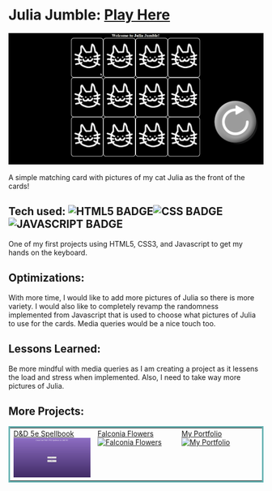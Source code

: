 # Julia Jumble: <a href="https://julia-jumble.netlify.app/" target="_blank">Play Here</a>
<a href="https://julia-jumble.netlify.app/" target="_blank"><img src="https://github.com/PiantaSE/PiantaSE/raw/main/images/jj.gif" /></a>

A simple matching card with pictures of my cat Julia as the front of the cards!

## Tech used: ![HTML5 BADGE](https://img.shields.io/static/v1?label=|&message=HTML5&color=23555f&style=plastic&logo=html5)![CSS BADGE](https://img.shields.io/static/v1?label=|&message=CSS3&color=285f65&style=plastic&logo=css3)![JAVASCRIPT BADGE](https://img.shields.io/static/v1?label=|&message=JAVASCRIPT&color=3c7f5d&style=plastic&logo=javascript)

One of my first projects using HTML5, CSS3, and Javascript to get my hands on the keyboard.

## Optimizations:
With more time, I would like to add more pictures of Julia so there is more variety. I would also like to completely revamp the randomness implemented from Javascript that is used to choose what pictures of Julia to use for the cards. Media queries would be a nice touch too.

## Lessons Learned:

Be more mindful with media queries as I am creating a project as it lessens the load and stress when implemented. Also, I need to take way more pictures of Julia.





## More Projects:



<table bordercolor="#66b2b2">
  
  <tr>
    <td width="33.3%" valign="top">
<a target="_blank" href="https://tidal-relieved-parent.glitch.me/"> D&D 5e Spellbook</a>
        <br />
      <a target="_blank" href="https://tidal-relieved-parent.glitch.me/">
            <img src="https://github.com/PiantaSE/PiantaSE/raw/main/images/dnd.gif" width="100%"  alt="D&D 5e Spellbook"/>
        </a>
    </td>
    <td width="33.3%" valign="top">
<a target="_blank" href="https://github.com/PiantaSE/Falconia-Flowers">Falconia Flowers</a>
      <br />
        <a target="_blank" href="https://github.com/PiantaSE/Falconia-Flowers">
          <img src="https://github.com/PiantaSE/PiantaSE/raw/main/images/ff.gif" width="100%" alt="Falconia Flowers"/>
        </a>
    </td>
    <td width="33.3%" valign="top">
<a target="_blank" href="https://github.com/PiantaSE/portfolio">My Portfolio</a>
        <br />
        <a target="_blank" href="https://github.com/PiantaSE/portfolio">
          <img src="https://github.com/PiantaSE/PiantaSE/raw/main/images/portfolio.gif" width="100%" alt="My Portfolio"/>
        </a>
    </td>
  </tr>
</table>
